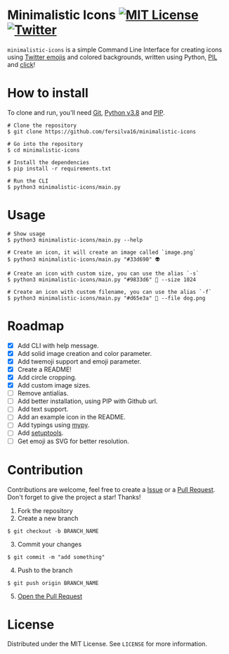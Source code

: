 # Minimalistic Icons [![MIT License][license-shield]][license-url] [![Twitter][twitter-shield]][twitter-url]
`minimalistic-icons` is a simple Command Line Interface for creating icons using [Twitter emojis](https://twemoji.twitter.com) and colored backgrounds, written using Python, [PIL](https://pillow.readthedocs.io) and [click](https://click.palletsprojects.com)!

# How to install
To clone and run, you'll need [Git](https://git-scm.com), [Python v3.8](https://www.python.org) and [PIP](https://pip.pypa.io).

```console
# Clone the repository
$ git clone https://github.com/fersilva16/minimalistic-icons

# Go into the repository
$ cd minimalistic-icons

# Install the dependencies
$ pip install -r requirements.txt

# Run the CLI
$ python3 minimalistic-icons/main.py
```

# Usage
```console
# Show usage
$ python3 minimalistic-icons/main.py --help

# Create an icon, it will create an image called `image.png`
$ python3 minimalistic-icons/main.py "#33d690" 👽

# Create an icon with custom size, you can use the alias `-s`
$ python3 minimalistic-icons/main.py "#9833d6" 🦴 --size 1024

# Create an icon with custom filename, you can use the alias `-f`
$ python3 minimalistic-icons/main.py "#d65e3a" 🐾 --file dog.png
```

# Roadmap
- [x] Add CLI with help message.
- [x] Add solid image creation and color parameter.
- [x] Add twemoji support and emoji parameter.
- [x] Create a README!
- [x] Add circle cropping.
- [x] Add custom image sizes.
- [ ] Remove antialias.
- [ ] Add better installation, using PIP with Github url.
- [ ] Add text support.
- [ ] Add an example icon in the README.
- [ ] Add typings using [mypy](http://mypy-lang.org).
- [ ] Add [setuptools](https://setuptools.pypa.io).
- [ ] Get emoji as SVG for better resolution.

# Contribution
Contributions are welcome, feel free to create a [Issue][new-issue-url] or a [Pull Request][new-pr-url]. Don't forget to give the project a star! Thanks!

1. Fork the repository
2. Create a new branch
```console
$ git checkout -b BRANCH_NAME
```
3. Commit your changes
```console
$ git commit -m "add something"
```
4. Push to the branch
```console
$ git push origin BRANCH_NAME
```
5. [Open the Pull Request][new-pr-url]

# License
Distributed under the MIT License. See `LICENSE` for more information.


<!-- Links and images -->
[license-shield]: https://img.shields.io/github/license/fersilva16/minimalistic-icons?style=flat-square
[license-url]: https://github.com/fersilva16/minimalistic-icons/blob/master/LICENSE
[twitter-shield]: https://img.shields.io/badge/-fersilvaa16-black.svg?style=flat-square&logo=twitter&logoColor=white&colorB=49a2f2
[twitter-url]: https://twitter.com/fersilvaa16
[new-issue-url]: https://github.com/fersilva16/minimalistic-icons/issues/new
[new-pr-url]: https://github.com/fersilva16/minimalistic-icons/pulls/new
